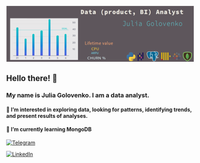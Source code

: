![Header](Head.png "Header")

## Hello there! 👋

### My name is Julia Golovenko. I am a data analyst.  

#### 👀 I’m interested in exploring data, looking for patterns, identifying trends, and present results of analyses.  

#### 🌱 I’m currently learning MongoDB   


[![Telegram](https://img.shields.io/badge/Telegram-2CA5E0?style=for-the-badge&logo=telegram&logoColor=white)](https://t.me/ConveroMursa)  

[![LinkedIn](https://img.shields.io/badge/linkedin-%230077B5.svg?style=for-the-badge&logo=linkedin&logoColor=white)](https://www.linkedin.com/in/%D1%8E%D0%BB%D0%B8%D1%8F-%D0%B3%D0%BE%D0%BB%D0%BE%D0%B2%D0%B5%D0%BD%D0%BA%D0%BE-b049b6115/)
